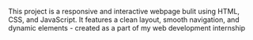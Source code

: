 This project is a responsive and interactive webpage bulit using HTML, CSS, and JavaScript.
It features a clean layout, smooth navigation, and dynamic elements - created as a part of my web development internship
